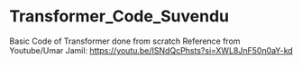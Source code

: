 # Transformer_Code_Suvendu
Basic Code of Transformer done from scratch
Reference from Youtube/Umar Jamil: https://youtu.be/ISNdQcPhsts?si=XWL8JnF50n0aY-kd
